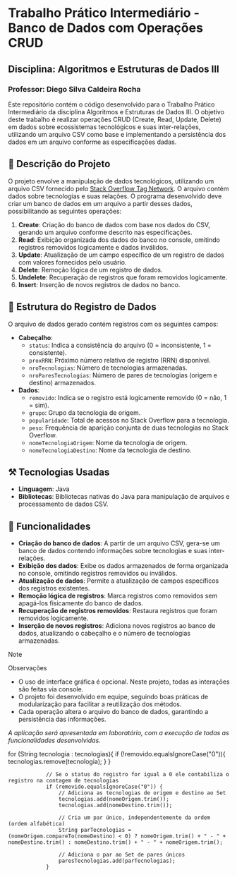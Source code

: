 # Trabalho Prático Intermediário - Banco de Dados com Operações CRUD

## **Disciplina**: Algoritmos e Estruturas de Dados III

### Professor: Diego Silva Caldeira Rocha

Este repositório contém o código desenvolvido para o Trabalho Prático Intermediário da disciplina Algoritmos e Estruturas de Dados III. O objetivo deste trabalho é realizar operações CRUD (Create, Read, Update, Delete) em dados sobre ecossistemas tecnológicos e suas inter-relações, utilizando um arquivo CSV como base e implementando a persistência dos dados em um arquivo conforme as especificações dadas.

## 📝 Descrição do Projeto

O projeto envolve a manipulação de dados tecnológicos, utilizando um arquivo CSV fornecido pelo [Stack Overflow Tag Network](https://www.kaggle.com/datasets/stackoverflow/stack-overflow-tag-network?select=stack_network_nodes.csv). O arquivo contém dados sobre tecnologias e suas relações. O programa desenvolvido deve criar um banco de dados em um arquivo a partir desses dados, possibilitando as seguintes operações:

1. **Create**: Criação do banco de dados com base nos dados do CSV, gerando um arquivo conforme descrito nas especificações.
2. **Read**: Exibição organizada dos dados do banco no console, omitindo registros removidos logicamente e dados inválidos.
3. **Update**: Atualização de um campo específico de um registro de dados com valores fornecidos pelo usuário.
4. **Delete**: Remoção lógica de um registro de dados.
5. **Undelete**: Recuperação de registros que foram removidos logicamente.
6. **Insert**: Inserção de novos registros de dados no banco.

## 🎲 Estrutura do Registro de Dados

O arquivo de dados gerado contém registros com os seguintes campos:

- **Cabeçalho**:
  - ```status```: Indica a consistência do arquivo (0 = inconsistente, 1 = consistente).
  - ```proxRRN```: Próximo número relativo de registro (RRN) disponível.
  - ```nroTecnologias```: Número de tecnologias armazenadas.
  - ```nroParesTecnologias```: Número de pares de tecnologias (origem e destino) armazenados.
- **Dados**:
  - ```removido```: Indica se o registro está logicamente removido (0 = não, 1 = sim).
  - ```grupo```: Grupo da tecnologia de origem.
  - ```popularidade```: Total de acessos no Stack Overflow para a tecnologia.
  - ```peso```: Frequência de aparição conjunta de duas tecnologias no Stack Overflow.
  - ```nomeTecnologiaOrigem```: Nome da tecnologia de origem.
  - ```nomeTecnologiaDestino```: Nome da tecnologia de destino.

## ⚒️ Tecnologias Usadas

- **Linguagem**: Java
- **Bibliotecas**: Bibliotecas nativas do Java para manipulação de arquivos e processamento de dados CSV.

## 🎯 Funcionalidades

- **Criação do banco de dados**: A partir de um arquivo CSV, gera-se um banco de dados contendo informações sobre tecnologias e suas inter-relações.
- **Exibição dos dados**: Exibe os dados armazenados de forma organizada no console, omitindo registros removidos ou inválidos.
- **Atualização de dados**: Permite a atualização de campos específicos dos registros existentes.
- **Remoção lógica de registros**: Marca registros como removidos sem apagá-los fisicamente do banco de dados.
- **Recuperação de registros removidos**: Restaura registros que foram removidos logicamente.
- **Inserção de novos registros**: Adiciona novos registros ao banco de dados, atualizando o cabeçalho e o número de tecnologias armazenadas.

> [!NOTE]
> Observações
>
> - O uso de interface gráfica é opcional. Neste projeto, todas as interações são feitas via console.
> - O projeto foi desenvolvido em equipe, seguindo boas práticas de modularização para facilitar a reutilização dos métodos.
> - Cada operação altera o arquivo do banco de dados, garantindo a persistência das informações.

*A aplicação será apresentada em laboratório, com a execução de todas as funcionalidades desenvolvidas.*





 for (String tecnologia : tecnologias){
                    if (!removido.equalsIgnoreCase("0")){
                        tecnologias.remove(tecnologia);
                    }
                }

                // Se o status do registro for igual a 0 ele contabiliza o registro na contagem de tecnologias
                if (removido.equalsIgnoreCase("0")) {
                    // Adiciona as tecnologias de origem e destino ao Set
                    tecnologias.add(nomeOrigem.trim());
                    tecnologias.add(nomeDestino.trim());

                    // Cria um par único, independentemente da ordem (ordem alfabética)
                    String parTecnologias = (nomeOrigem.compareTo(nomeDestino) < 0) ? nomeOrigem.trim() + " - " + nomeDestino.trim() : nomeDestino.trim() + " - " + nomeOrigem.trim();

                    // Adiciona o par ao Set de pares únicos
                    paresTecnologias.add(parTecnologias);
                }
